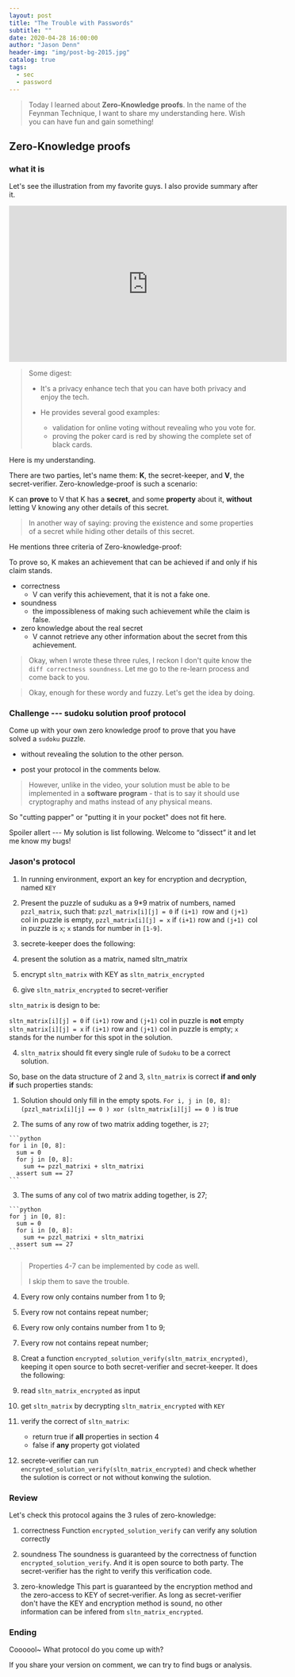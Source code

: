 ```yaml
---
layout: post
title: "The Trouble with Passwords"
subtitle: ""
date: 2020-04-28 16:00:00
author: "Jason Denn"
header-img: "img/post-bg-2015.jpg"
catalog: true
tags:
  - sec
  - password
---
```



> Today I learned about **Zero-Knowledge proofs**. In the name of the Feynman Technique, I want to share my understanding here. Wish you can have fun and gain something!

## Zero-Knowledge proofs

### what it is

Let's see the illustration from my favorite guys. I also provide summary after it.

<iframe width="560" height="315" src="https://www.youtube.com/embed/HUs1bH85X9I" frameborder="0"         allow="accelerometer; autoplay; encrypted-media; gyroscope; picture-in-picture" allowfullscreen></iframe>

> Some digest:
>
> - It's a privacy enhance tech that you can have both privacy and enjoy the tech.
>
> - He provides several good examples:
>   - validation for online voting without revealing who you vote for.
>   - proving the poker card is red by showing the complete set of black cards.

Here is my understanding.

There are two parties, let's name them: **K**, the secret-keeper, and **V**, the secret-verifier. Zero-knowledge-proof is such a scenario:

K  can **prove** to V that K has a **secret**, and some **property** about it, **without** letting V knowing any other details of this secret.

> In another way of saying: proving the existence and some properties of a secret while hiding other details of this secret.

He mentions three criteria of Zero-knowledge-proof:

To prove so, K makes an achievement that can be achieved if and only if his claim stands.

- correctness
  - V can verify this achievement, that it is not a fake one.
- soundness
  - the impossibleness of making such achievement while the claim is false.
- zero knowledge about the real secret
  - V cannot retrieve any other information about the secret from this achievement.

> Okay, when I wrote these three rules, I reckon I don't quite know the `diff correctness soundness`. Let me go to the re-learn process and come back to you.



> Okay, enough for these wordy and fuzzy. Let's get the idea by doing.

### Challenge --- sudoku solution proof protocol

Come up with your own zero knowledge proof to prove that you have solved a `sudoku` puzzle.

- without revealing the solution to the other person.

- post your protocol in the comments below.

> However, unlike in the video, your solution must be able to be implemented in a **software program** - that is to say it should use cryptography and maths instead of any physical means.

So "cutting papper" or "putting it in your pocket" does not fit here.



Spoiler allert --- My solution is list following. Welcome to “dissect” it and let me know my bugs! 



### Jason's protocol



1. In running environment, export an key for encryption and decryption, named `KEY`

2. Present the puzzle of suduku as a 9\*9 matrix of numbers, named `pzzl_matrix`, such that:
  `pzzl_matrix[i][j] = 0` if `(i+1) `row and `(j+1) `col in puzzle is empty,
  `pzzl_matrix[i][j] = x` if `(i+1)` row and `(j+1) `col in puzzle is `x`; `x` stands for number in `[1-9]`.
  
3. secrete-keeper does the following:
  1. present the solution as a matrix, named sltn_matrix
  2. encrypt `sltn_matrix` with KEY as `sltn_matrix_encrypted`
  3. give `sltn_matrix_encrypted` to secret-verifier

  `sltn_matrix` is design to be:

  `sltn_matrix[i][j] = 0` if `(i+1)` row and `(j+1)` col in puzzle is **not** empty
  `sltn_matrix[i][j] = x` if `(i+1)` row and `(j+1)` col in puzzle is empty; `x` stands for the number for this spot in the solution.

  
  
4. `sltn_matrix` should fit every single rule of `Sudoku` to be a correct solution.

  So, base on the data structure of  2 and 3,  `sltn_matrix` is correct **if and only if** such properties stands:

  1. Solution should only fill in the empty spots.
    `For i, j in [0, 8]:`
    `(pzzl_matrix[i][j] == 0 ) xor (sltn_matrix[i][j] == 0 )` is true
    
  2. The sums of any row of two matrix adding together, is `27`;

    ```python
    for i in [0, 8]:
      sum = 0
      for j in [0, 8]:
        sum += pzzl_matrixi + sltn_matrixi
      assert sum == 27
    ```

  3.  The sums of any col of two matrix adding together, is 27;

    ```python
    for j in [0, 8]:
      sum = 0
      for i in [0, 8]:
        sum += pzzl_matrixi + sltn_matrixi
      assert sum == 27
    ```

  > Properties 4-7 can be implemented by code as well. 
  >
  > I skip them to save the trouble.

  4. Every row only contains number from 1 to 9;
  5.  Every row not contains repeat number;
  6. Every row only contains number from 1 to 9;
  7. Every row not contains repeat number;
    

5. Creat a function `encrypted_solution_verify(sltn_matrix_encrypted)`, keeping it open source to both secret-verifier and secret-keeper. It does the following:
  1. read `sltn_matrix_encrypted` as input
  2. get `sltn_matrix` by decrypting `sltn_matrix_encrypted` with `KEY`
  3. verify the correct of `sltn_matrix`:
      - return true if **all** properties in section 4
      - false if **any** property got violated

6. secrete-verifier can run `encrypted_solution_verify(sltn_matrix_encrypted)` and check whether the sulotion is correct or not without konwing the sulotion.

### Review

Let's check this protocol agains the 3 rules of zero-knowledge:

1. correctness
Function `encrypted_solution_verify` can verify any solution correctly

2. soundness
The soundness is guaranteed by the correctness of function `encrypted_solution_verify`. And it is open source to both party. The secret-verifier has the right to verify this verification code.

3. zero-knowledge
This part is guaranteed by the encryption method and the zero-access to KEY of secret-verifier. As long as secret-verifier don't have the KEY and encryption method is sound, no other information can be infered from `sltn_matrix_encrypted`.



### Ending

Coooool~ What protocol do you come up with? 

If you share your version on comment, we can try to find bugs or analysis. 